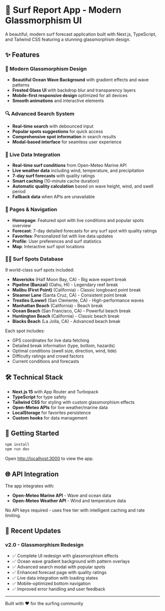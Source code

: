 # 🌊 Surf Report App - Modern Glassmorphism UI

A beautiful, modern surf forecast application built with Next.js, TypeScript, and Tailwind CSS featuring a stunning glassmorphism design.

## ✨ Features

### 🎨 Modern Glassmorphism Design
- **Beautiful Ocean Wave Background** with gradient effects and wave patterns
- **Frosted Glass UI** with backdrop blur and transparency layers
- **Mobile-first responsive design** optimized for all devices
- **Smooth animations** and interactive elements

### 🔍 Advanced Search System
- **Real-time search** with debounced input
- **Popular spots suggestions** for quick access
- **Comprehensive spot information** in search results
- **Modal-based interface** for seamless user experience

### 🌊 Live Data Integration
- **Real-time surf conditions** from Open-Meteo Marine API
- **Live weather data** including wind, temperature, and precipitation
- **7-day surf forecasts** with quality ratings
- **Smart caching** (10-minute cache duration)
- **Automatic quality calculation** based on wave height, wind, and swell period
- **Fallback data** when APIs are unavailable

### 📱 Pages & Navigation
- **Homepage**: Featured spot with live conditions and popular spots overview
- **Forecast**: 7-day detailed forecasts for any surf spot with quality ratings
- **Favorites**: Personalized list with live data updates
- **Profile**: User preferences and surf statistics
- **Map**: Interactive surf spot locations

### 🏄‍♂️ Surf Spots Database

9 world-class surf spots included:
- **Mavericks** (Half Moon Bay, CA) - Big wave expert break
- **Pipeline (Banzai)** (Oahu, HI) - Legendary reef break
- **Malibu (First Point)** (California) - Classic longboard point break
- **Steamer Lane** (Santa Cruz, CA) - Consistent point break
- **Trestles (Lower)** (San Clemente, CA) - High-performance waves
- **Manhattan Beach** (California) - Beach break
- **Ocean Beach** (San Francisco, CA) - Powerful beach break
- **Huntington Beach** (California) - Classic beach break
- **Blacks Beach** (La Jolla, CA) - Advanced beach break

Each spot includes:
- GPS coordinates for live data fetching
- Detailed break information (type, bottom, hazards)
- Optimal conditions (swell size, direction, wind, tide)
- Difficulty ratings and crowd factors
- Current conditions and forecasts

## 🛠 Technical Stack

- **Next.js 15** with App Router and Turbopack
- **TypeScript** for type safety
- **Tailwind CSS** for styling with custom glassmorphism effects
- **Open-Meteo APIs** for live weather/marine data
- **LocalStorage** for favorites persistence
- **Custom hooks** for data management

## 🚀 Getting Started

```bash
npm install
npm run dev
```

Open [http://localhost:3000](http://localhost:3000) to view the app.

## 🌐 API Integration

The app integrates with:
- **Open-Meteo Marine API** - Wave and ocean data
- **Open-Meteo Weather API** - Wind and temperature data

No API keys required - uses free tier with intelligent caching and rate limiting.

## 🎯 Recent Updates

### v2.0 - Glassmorphism Redesign
- ✅ Complete UI redesign with glassmorphism effects
- ✅ Ocean wave gradient background with pattern overlays
- ✅ Advanced search modal with popular spots
- ✅ Enhanced forecast page with quality ratings
- ✅ Live data integration with loading states
- ✅ Mobile-optimized bottom navigation
- ✅ Improved error handling and user feedback

---

Built with ❤️ for the surfing community
